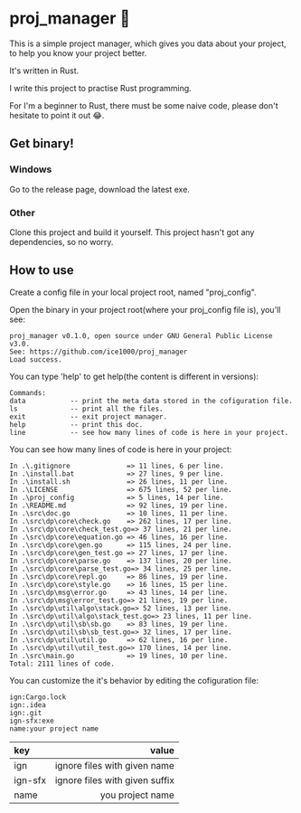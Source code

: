 # proj_manager 💖

This is a simple project manager, which gives you data about your project, to help you know  your project better.

It's written in Rust.

I write this project to practise Rust programming.

For I'm a beginner to Rust, there must be some naive code, please don't hesitate to point it out :joy:.

## Get binary!

### Windows

Go to the release page, download the latest exe.

### Other

Clone this project and build it yourself. This project hasn't got any dependencies, so no worry.

## How to use

Create a config file in your local project root, named "proj_config".

Open the binary in your project root(where your proj_config file is), you'll see:

```
proj_manager v0.1.0, open source under GNU General Public License v3.0.
See: https://github.com/ice1000/proj_manager
Load success.
```

You can type 'help' to get help(the content is different in versions):

```
Commands:
data           -- print the meta data stored in the cofiguration file.
ls             -- print all the files.
exit           -- exit project manager.
help           -- print this doc.
line           -- see how many lines of code is here in your project.
```

You can see how many lines of code is here in your project:

```
In .\.gitignore              => 11 lines, 6 per line.
In .\install.bat             => 27 lines, 9 per line.
In .\install.sh              => 26 lines, 11 per line.
In .\LICENSE                 => 675 lines, 52 per line.
In .\proj_config             => 5 lines, 14 per line.
In .\README.md               => 92 lines, 19 per line.
In .\src\doc.go              => 10 lines, 11 per line.
In .\src\dp\core\check.go    => 262 lines, 17 per line.
In .\src\dp\core\check_test.go=> 37 lines, 21 per line.
In .\src\dp\core\equation.go => 46 lines, 16 per line.
In .\src\dp\core\gen.go      => 115 lines, 24 per line.
In .\src\dp\core\gen_test.go => 27 lines, 17 per line.
In .\src\dp\core\parse.go    => 137 lines, 20 per line.
In .\src\dp\core\parse_test.go=> 34 lines, 25 per line.
In .\src\dp\core\repl.go     => 86 lines, 19 per line.
In .\src\dp\core\style.go    => 16 lines, 15 per line.
In .\src\dp\msg\error.go     => 43 lines, 14 per line.
In .\src\dp\msg\error_test.go=> 21 lines, 19 per line.
In .\src\dp\util\algo\stack.go=> 52 lines, 13 per line.
In .\src\dp\util\algo\stack_test.go=> 23 lines, 11 per line.
In .\src\dp\util\sb\sb.go    => 83 lines, 19 per line.
In .\src\dp\util\sb\sb_test.go=> 32 lines, 17 per line.
In .\src\dp\util\util.go     => 62 lines, 16 per line.
In .\src\dp\util\util_test.go=> 170 lines, 14 per line.
In .\src\main.go             => 19 lines, 10 per line.
Total: 2111 lines of code.
```

You can customize the it's behavior by editing the cofiguration file:

```
ign:Cargo.lock
ign:.idea
ign:.git
ign-sfx:exe
name:your project name
```

key|value
:---|---:
ign|ignore files with given name
ign-sfx|ignore files with given suffix
name|you project name
